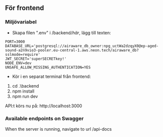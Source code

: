 ## För frontend

### Miljövariabel

- Skapa filen ".env" i /backend/_här_, lägg till texten:

```
PORT=3000
DATABASE_URL='postgresql://airaware_db_owner:npg_uctWa2dzqyX0@ep-aged-sound-a2n9vio3-pooler.eu-central-1.aws.neon.tech/airaware_db?sslmode=require'
JWT_SECRET='superSECRETkey!'
NODE_ENV=dev
UNSAFE_ALLOW_MISSING_AUTHENTICATION=YES
```

- Kör i en separat terminal från frontend:

1. cd .\backend
2. npm install
3. npm run dev

API:t körs nu på: http://localhost:3000

### Available endpoints on Swagger

When the server is running, navigate to url /api-docs

